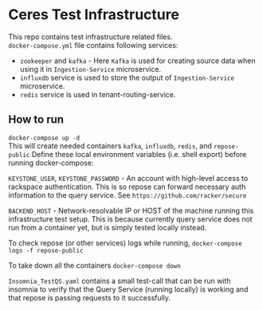 # Ceres Test Infrastructure
This repo contains test infrastructure related files. </br>
`docker-compose.yml` file contains following services:
- `zookeeper` and `kafka` - Here `Kafka` is used for creating source data when using it in `Ingestion-Service` microservice.
- `influxdb` service is used to store the output of `Ingestion-Service` microservice.
- `redis` service is used in tenant-routing-service.

## How to run
`docker-compose up -d` </br>
This will create needed containers `kafka`, `influxdb`, `redis`, and `repose-public`
Define these local environment variables (i.e. shell export) before running docker-compose:

 `KEYSTONE_USER`, `KEYSTONE_PASSWORD` - An account with high-level access to 
 rackspace authentication. This is so repose can forward necessary auth 
 information to the query service. See `https://github.com/racker/secure` 
 
 `BACKEND_HOST` - Network-resolvable IP or HOST of the machine running this
 infrastructure test setup. This is because currently query service does not run
 from a container yet, but is simply tested locally instead.

To check repose (or other services) logs while running, 
`docker-compose logs -f repose-public`

To take down all the containers
`docker-compose down`

`Insomnia_TestQS.yaml` contains a small test-call that can be run with insomnia
to verify that the Query Service (running locally) is working and that repose
is passing requests to it successfully.
